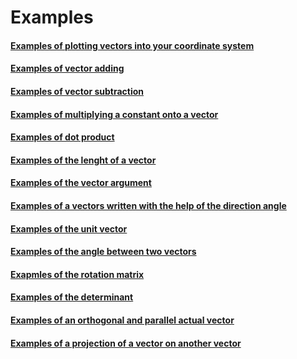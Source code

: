 # Examples  
#### <ins>Examples of plotting vectors into your coordinate system</ins>
#### <ins>Examples of vector adding</ins>
#### <ins>Examples of vector subtraction</ins>
#### <ins>Examples of multiplying a constant onto a vector</ins>
#### <ins>Examples of dot product</ins>
#### <ins>Examples of the lenght of a vector</ins>
#### <ins>Examples of the vector argument</ins>
#### <ins>Examples of a vectors written with the help of the direction angle</ins>
#### <ins>Examples of the unit vector</ins>
#### <ins>Examples of the angle between two vectors</ins>
#### <ins>Exapmles of the rotation matrix</ins>
#### <ins>Examples of the determinant</ins>
#### <ins>Examples of an orthogonal and parallel actual vector</ins>
#### <ins>Examples of a projection of a vector on another vector</ins>
